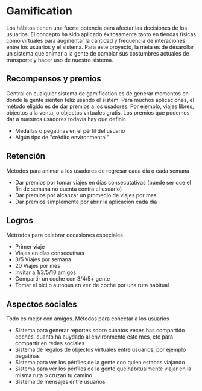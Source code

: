 # Gamification
Los hábitos tienen una fuerte potencia para afectar las decisiones de los usuarios. El concepto ha sido aplicado éxitosamente tanto en tiendas físicas como virtuales para augmentar la cantidad y frequencia de interaciones entre los usuarios y el sistema. Para este proyecto, la meta es de desarollar un sistema que animar a la gente de cambiar sus costumbres actuales de transporte y hacer uso de nuestro sistema.

## Recompensos y premios
Central en cualquier sistema de gamification es de generar momentos en donde la gente sienten feliz usando el sistem. Para muchos aplicaciones, el método eligido es de dar premios a los usadores. Por ejemplo, viajes libres, objectos a la venta,  o objectos virtuales gratis. Los premios que podemos dar a nuestros usadores todavía hay que definir.

* Medallas o pegatinas en el pérfil del usuario
* Algún tipo de "crédito environmental" 

## Retención
Métodos para animar a los usadores de regresar cada día o cada semana

* Dar premios por tomar viajes en días consecutativas (puede ser que el fin de semana no cuenta contra el usuario)
* Dar premios por alcanzar un promedio de viajes por mes
* Dar premios simplemente por abrir la aplicación cada día

## Logros
Métrodos para celebrar occasiones especiales

* Primer viaje
* Viajes en días consecutivas
* 3/5 Viajes por semana
* 20 Viajes por mes
* Invitar a 1/3/5/10 amigos
* Compartir un coche con 3/4/5+ gente
* Tomar el bici o autobus en vez de coche por una ruta habitual

## Aspectos sociales
Todo es mejor con amigos. Métodos para conectar a los usuarios

* Sistema para generar reportes sobre cuantos veces has compartido coches, cuanto ha auydado al environmento este mes, etc para compartir en redes sociales
* Sistema de regalos de objectos virtuales entre usuarios, por ejemplo pegatinas
* Sistema para ver los pérfiles de la gente con quien estabas viajando
* Sistema para ver los pérfiles de la gente que habitualmente viajar en la misma ruta o cruzan tu camino
* Sistema de mensajes entre usuarios
